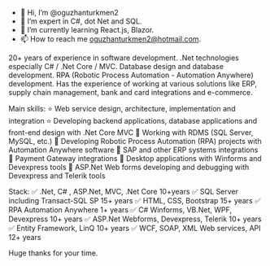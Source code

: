 - 👋 Hi, I’m @oguzhanturkmen2
- 👀 I’m expert in C#, dot Net and SQL.
- 🌱 I’m currently learning React.js, Blazor.
- 📫 How to reach me oguzhanturkmen2@hotmail.com.

20+ years of experience in software development. .Net technologies especially C# / .Net Core / MVC. Database design and database development. RPA (Robotic Process Automation - Automation Anywhere) development. Has the experience of working at various solutions like ERP, supply chain management, bank and card integrations and e-commerce.

Main skills:
⭐ Web service design, architecture, implementation and integration
⭐ Developing backend applications, database applications and front-end design with .Net Core MVC
🌟 Working with RDMS (SQL Server, MySQL, etc.)
🌟 Developing Robotic Process Automation (RPA) projects with Automation Anywhere software
🌟 SAP and other ERP systems integrations
🌟 Payment Gateway integrations
🌟 Desktop applications with Winforms and Devexpress tools
🌟 ASP.Net Web forms developing and debugging with Devexpress and Telerik tools

Stack:
✅ .Net, C# , ASP.Net, MVC, .Net Core 10+years
✅ SQL Server including Transact-SQL SP 15+ years
✅ HTML, CSS, Bootstrap 15+ years
✅ RPA Automation Anywhere 1+ years
✅ C# Winforms, VB.Net, WPF, Devexpress 10+ years
✅ ASP.Net Webforms, Devexpress, Telerik 10+ years
✅ Entity Framework, LinQ 10+ years
✅ WCF, SOAP, XML Web services, API 12+ years

Huge thanks for your time.

<!---
oguzhanturkmen2/oguzhanturkmen2 is a ✨ special ✨ repository because its `README.md` (this file) appears on your GitHub profile.
You can click the Preview link to take a look at your changes.
--->
